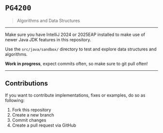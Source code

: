 # `PG4200`

> Algorithms and Data Structures

---

Make sure you have IntelliJ 2024 or 2025EAP installed to make use of newer Java JDK features in this repository.

Use the `src/java/sandbox/` directory to test and explore data structures and algorithms.

**Work in progress**, expect commits often, so make sure to git pull often!

---

## Contributions

If you want to contribute implementations, fixes or examples, do so as following:

1) Fork this repository
2) Create a new branch
3) Commit changes
4) Create a pull request via GitHub